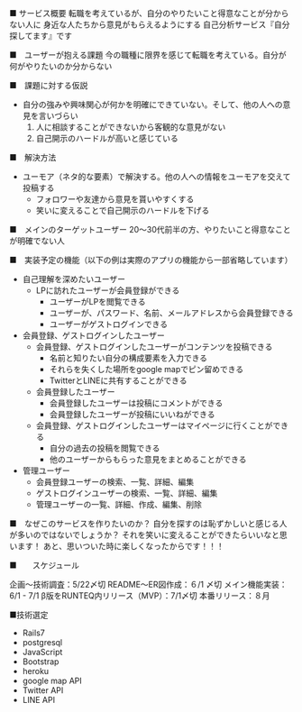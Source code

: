■ サービス概要
転職を考えているが、自分のやりたいこと得意なことが分からない人に
身近な人たちから意見がもらえるようにする
自己分析サービス『自分探してます』です

■　ユーザーが抱える課題
今の職種に限界を感じて転職を考えている。自分が何がやりたいのか分からない

■　課題に対する仮説
- 自分の強みや興味関心が何かを明確にできていない。そして、他の人への意見を言いづらい
  1. 人に相談することができないから客観的な意見がない
  2. 自己開示のハードルが高いと感じている

■　解決方法
- ユーモア（ネタ的な要素）で解決する。他の人への情報をユーモアを交えて投稿する
  - フォロワーや友達から意見を貰いやすくする
  - 笑いに変えることで自己開示のハードルを下げる

■　メインのターゲットユーザー
20〜30代前半の方、やりたいこと得意なことが明確でない人

■　実装予定の機能（以下の例は実際のアプリの機能から一部省略しています）
- 自己理解を深めたいユーザー
    - LPに訪れたユーザーが会員登録ができる
       - ユーザーがLPを閲覧できる
       - ユーザーが、パスワード、名前、メールアドレスから会員登録できる
       - ユーザーがゲストログインできる
- 会員登録、ゲストログインしたユーザー
    - 会員登録、ゲストログインしたユーザーがコンテンツを投稿できる
       - 名前と知りたい自分の構成要素を入力できる
       - それらを失くした場所をgoogle mapでピン留めできる
       - TwitterとLINEに共有することができる
    - 会員登録したユーザー
       - 会員登録したユーザーは投稿にコメントができる
       - 会員登録したユーザーが投稿にいいねができる
    - 会員登録、ゲストログインしたユーザーはマイページに行くことができる
       - 自分の過去の投稿を閲覧できる
       - 他のユーザーからもらった意見をまとめることができる
- 管理ユーザー
    - 会員登録ユーザーの検索、一覧、詳細、編集
    - ゲストログインユーザーの検索、一覧、詳細、編集
    - 管理ユーザーの一覧、詳細、作成、編集、削除

■　なぜこのサービスを作りたいのか？
自分を探すのは恥ずかしいと感じる人が多いのではないでしょうか？
それを笑いに変えることができたらいいなと思います！
あと、思いついた時に楽しくなったからです！！！

■　　スケジュール

企画〜技術調査：5/22〆切
README〜ER図作成：６/1 〆切
メイン機能実装：6/1 - 7/1
β版をRUNTEQ内リリース（MVP）：7/1〆切
本番リリース：８月

■技術選定
- Rails7
- postgresql
- JavaScript
- Bootstrap
- heroku
- google map API
- Twitter API
- LINE API